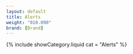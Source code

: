 ```yaml
---
layout: default
title: Alerts
weight: "010.090"
brand: [Brand]
---
```


{% include showCategory.liquid  cat = "Alerts" %}